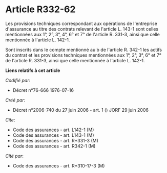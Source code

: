 # Article R332-62

Les provisions techniques correspondant aux opérations de l'entreprise d'assurance au titre des contrats relevant de
l'article L. 143-1 sont celles mentionnées aux 1°, 2°, 3°, 4°, 6° et 7° de l'article R. 331-3, ainsi que celle mentionnée à
l'article L. 142-1.

Sont inscrits dans le compte mentionné au b de l'article R. 342-1 les actifs du contrat et les provisions techniques
mentionnées aux 1°, 2°, 3°, 6° et 7° de l'article R. 331-3, ainsi que celle mentionnée à l'article L. 142-1.

**Liens relatifs à cet article**

_Codifié par_:

  - Décret n°76-666 1976-07-16

_Créé par_:

  - Décret n°2006-740 du 27 juin 2006 - art. 1 () JORF 29 juin 2006

_Cite_:

  - Code des assurances - art. L142-1 (M)
  - Code des assurances - art. L143-1 (M)
  - Code des assurances - art. R*331-3 (M)
  - Code des assurances - art. R342-1 (M)

_Cité par_:

  - Code des assurances - art. R*310-17-3 (M)

